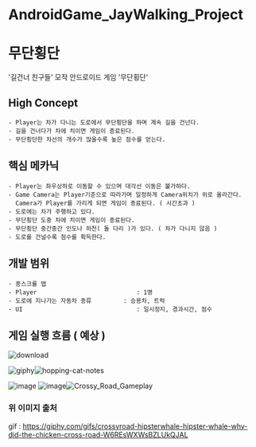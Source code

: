 # AndroidGame_JayWalking_Project

# 무단횡단 

 '길건너 친구들' 모작 안드로이드 게임 '무단횡단'

## High Concept 
    - Player는 차가 다니는 도로에서 무단횡단을 하며 계속 길을 건넌다. 
    - 길을 건너다가 차에 치이면 게임이 종료된다. 
    - 무단횡단한 차선의 개수가 많을수록 높은 점수를 얻는다.

## 핵심 메카닉 
    - Player는 좌우상하로 이동할 수 있으며 대각선 이동은 불가하다. 
    - Game Camera는 Player기준으로 따라가며 일정하게 Camera위치가 위로 올라간다.
      Camera가 Player를 가리게 되면 게임이 종료된다. ( 시간초과 )
    - 도로에는 차가 주행하고 있다.
    - 무단횡단 도중 차에 치이면 게임이 종료된다.
    - 무단횡단 중간중간 인도나 하천( 돌 다리 )가 있다. ( 차가 다니지 않음 ) 
    - 도로를 건널수록 점수를 획득한다. 

## 개발 범위 
    - 종스크롤 맵 
    - Player                            : 1명 
    - 도로에 지나가는 자동차 종류         : 승용차, 트럭 
    - UI                                : 일시정지, 경과시간, 점수 


## 게임 실행 흐름 ( 예상 )
![download](https://github.com/jmjang0110/AndroidGame_JayWalking_Project/assets/90159618/490b2837-c841-48b4-887a-58dfc907f4a2)

![giphy](https://github.com/jmjang0110/AndroidGame_JayWalking_Project/assets/90159618/ef415813-0ce4-4a13-b48d-2b3b02549c0a)![hopping-cat-notes](https://github.com/jmjang0110/AndroidGame_JayWalking_Project/assets/90159618/85e3f747-33cc-453b-8328-61c055bc4c4e)


![image](https://github.com/jmjang0110/AndroidGame_JayWalking_Project/assets/90159618/d74ab492-d812-4564-83fa-73084c074fba) ![image](https://github.com/jmjang0110/AndroidGame_JayWalking_Project/assets/90159618/182788a2-dea8-4a3a-a602-b99c054fbdbb)![Crossy_Road_Gameplay](https://github.com/jmjang0110/AndroidGame_JayWalking_Project/assets/90159618/ccddb657-7180-496c-bbf6-ec4e695aec65)















### 위 이미지 출처
   gif : <https://giphy.com/gifs/crossyroad-hipsterwhale-hipster-whale-why-did-the-chicken-cross-road-W6REsWXWsBZLUkQJAL>
